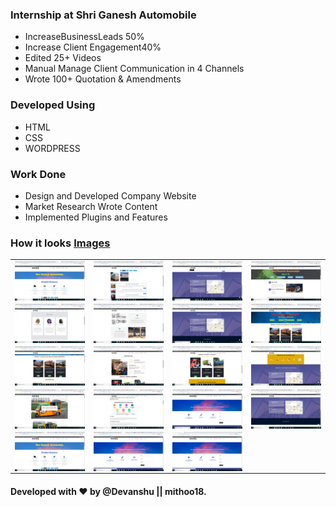 ### Internship at Shri Ganesh Automobile

- IncreaseBusinessLeads 50%
- Increase Client Engagement40%
- Edited 25+ Videos
- Manual Manage Client Communication in 4 Channels
- Wrote 100+ Quotation & Amendments

### Developed Using 
- HTML
- CSS
- WORDPRESS 

### Work Done 
- Design and Developed Company Website
- Market Research Wrote Content 
- Implemented Plugins and Features

### How it looks <a href ="https://github.com/mithoo18/Internship/tree/main/gitimg">Images</a>
<table>
<tr>
  <td><img align="left" src="https://github.com/mithoo18/Internship/blob/main/gitimg/1.png"/></td>

<td><img align="right" src="https://github.com/mithoo18/Internship/blob/main/gitimg/2.png" /></td>
  <td><img align="left" src="https://github.com/mithoo18/Internship/blob/main/gitimg/3.png" /></td>

<td><img align="right" src="https://github.com/mithoo18/Internship/blob/main/gitimg/4.png"/></td>
</tr>
<tr>
  <td><img align="left" src="https://github.com/mithoo18/Internship/blob/main/gitimg/5.png"/></td>

<td><img align="right" src="https://github.com/mithoo18/Internship/blob/main/gitimg/6.png"/></td>
  <td><img align="left" src="https://github.com/mithoo18/Internship/blob/main/gitimg/7.png"/></td>

<td><img align="right" src="https://github.com/mithoo18/Internship/blob/main/gitimg/8.png"/></td>
</tr>
<tr>
  <td><img align="left" src="https://github.com/mithoo18/Internship/blob/main/gitimg/9.png"/></td>

<td><img align="right" src="https://github.com/mithoo18/Internship/blob/main/gitimg/10.png"/></td>
  <td><img align="left" src="https://github.com/mithoo18/Internship/blob/main/gitimg/11.png"/></td>

<td><img align="right" src="https://github.com/mithoo18/Internship/blob/main/gitimg/12.png"/></td>
</tr>
<tr>
  <td><img align="left" src="https://github.com/mithoo18/Internship/blob/main/gitimg/13.png"/></td>

<td><img align="right" src="https://github.com/mithoo18/Internship/blob/main/gitimg/14.png"/></td>
  <td><img align="left" src="https://github.com/mithoo18/Internship/blob/main/gitimg/15.png"/></td>

<td><img align="right" src="https://github.com/mithoo18/Internship/blob/main/gitimg/16.png"/></td>
</tr>
<tr>
  <td><img align="left" src="https://github.com/mithoo18/Internship/blob/main/gitimg/17.png"/></td>

<td><img align="right" src="https://github.com/mithoo18/Internship/blob/main/gitimg/18.png"/></td>
  <td><img align="left" src="https://github.com/mithoo18/Internship/blob/main/gitimg/19.png"/></td>
</tr>
</table>



#### Developed with ❤ by @Devanshu || mithoo18.
